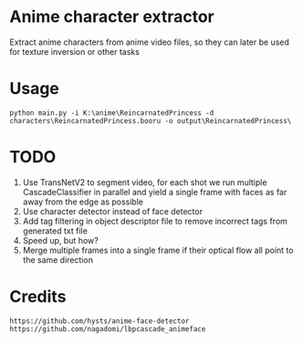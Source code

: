 # Anime character extractor
Extract anime characters from anime video files, so they can later be used for texture inversion or other tasks
# Usage
`python main.py -i K:\anime\ReincarnatedPrincess -d characters\ReincarnatedPrincess.booru -o output\ReincarnatedPrincess\`
# TODO
1. Use TransNetV2 to segment video, for each shot we run multiple CascadeClassifier in parallel and yield a single frame with faces as far away from the edge as possible
2. Use character detector instead of face detector
3. Add tag filtering in object descriptor file to remove incorrect tags from generated txt file
4. Speed up, but how?
5. Merge multiple frames into a single frame if their optical flow all point to the same direction
# Credits
```
https://github.com/hysts/anime-face-detector
https://github.com/nagadomi/lbpcascade_animeface
```
